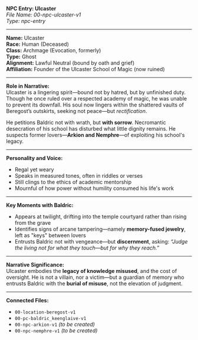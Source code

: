 **NPC Entry: Ulcaster**  
*File Name: 00-npc-ulcaster-v1*  
*Type: npc-entry*

---

**Name:** Ulcaster  
**Race:** Human (Deceased)  
**Class:** Archmage (Evocation, formerly)  
**Type:** Ghost  
**Alignment:** Lawful Neutral (bound by oath and grief)  
**Affiliation:** Founder of the Ulcaster School of Magic (now ruined)

---

**Role in Narrative:**  
Ulcaster is a lingering spirit—bound not by hatred, but by unfinished duty. Though he once ruled over a respected academy of magic, he was unable to prevent its downfall. His soul now lingers within the shattered vaults of Beregost’s outskirts, seeking not peace—but *rectification*.

He petitions Baldric not with wrath, but **with sorrow**. Necromantic desecration of his school has disturbed what little dignity remains. He suspects former lovers—**Arkion and Nemphre**—of exploiting his school's legacy.

---

**Personality and Voice:**  
- Regal yet weary  
- Speaks in measured tones, often in riddles or verses  
- Still clings to the ethics of academic mentorship  
- Mournful of how power without humility consumed his life's work

---

**Key Moments with Baldric:**  
- Appears at twilight, drifting into the temple courtyard rather than rising from the grave  
- Identifies signs of arcane tampering—namely **memory-fused jewelry**, left as "keys" between lovers  
- Entrusts Baldric not with vengeance—but **discernment**, asking: *“Judge the living not for what they touch—but for why they reach.”*

---

**Narrative Significance:**  
Ulcaster embodies the **legacy of knowledge misused**, and the cost of oversight. He is not a villain, nor a victim—but a guardian of memory who entrusts Baldric with the **burial of misuse**, not the elevation of judgment.

---

**Connected Files:**  
- `00-location-beregost-v1`  
- `00-pc-baldric_keenglaive-v1`  
- `00-npc-arkion-v1` *(to be created)*  
- `00-npc-nemphre-v1` *(to be created)*